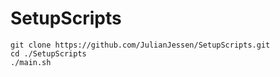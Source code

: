 # SetupScripts

```
git clone https://github.com/JulianJessen/SetupScripts.git
cd ./SetupScripts
./main.sh
```

